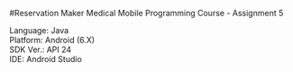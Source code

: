 #Reservation Maker
Medical Mobile Programming Course - Assignment 5

Language:	Java<br>
Platform:	Android (6.X)<br>
SDK Ver.:	API 24<br>
IDE:		Android Studio
